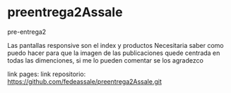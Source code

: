 # preentrega2Assale
pre-entrega2

Las pantallas responsive son el index y productos
Necesitaria saber como puedo hacer para que la imagen de las publicaciones quede centrada en todas las dimenciones, si me lo pueden comentar se los agradezco

link pages:
link repositorio: https://github.com/fedeassale/preentrega2Assale.git
